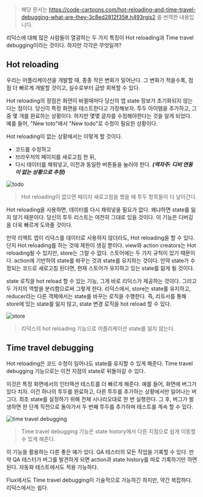 > 해당 문서는 https://code-cartoons.com/hot-reloading-and-time-travel-debugging-what-are-they-3c8ed2812f35#.h493rgis2 를 번역한 내용입니다.


리덕스에 대해 많은 사람들이 열광하는 두 가지 특징이 Hot reloading과 Time travel debugging이라는 것이다. 하지만 각각은 무엇일까?


## Hot reloading


우리는 어플리케이션을 개발할 때, 종종 작은 변화가 일어난다. 그 변화가 적을수록, 점점 더 빠르게 개발할 것이고, 실수로부터 금방 회복할 수 있다.


Hot reloading의 장점은 화면이 바뀔때마다 당신의 앱 state 정보가 초기화되지 않는다는 점이다. 당신이 특정 화면을 테스트한다고 가정해보자. 투두 아이템을 추가하고, 그 중 몇 개를 완료하는 상황이다. 하지만 몇몇 글자를 수정해야한다는 것을 알게 되었다. 예를 들어, "New toto"에서 "New todo"로 수정이 필요한 상황이다.


Hot reloading이 없는 상황에서는 이렇게 할 것이다.


- 코드를 수정하고
- 브라우저의 페이지를 새로고침 한 뒤,
- 다시 데이터를 채워넣고, 이전과 동일한 버튼들을 눌러야 한다. **_(역자주: 디비 연동이 없는 상황으로 추정)_**


![todo](https://cdn-images-1.medium.com/max/800/1*6xdA93PT8l61i0ptXVWpOw.png)

> Hot reloading이 없으면 페이지 새로고침을 했을 때 투두 항목들이 다 날아간다.


Hot reloading을 사용하면, 데이터를 다시 채워넣을 필요가 없다. 왜냐하면 state를 잃지 않기 때문이다. 당신의 투두 리스트는 여전히 그대로 있을 것이다. 이 기능은 디버깅을 더욱 빠르게 도와줄 것이다.


만약 리액트 앱이 리덕스를 데이터로 사용하지 않더라도, Hot reloading을 할 수 있다. 단지 Hot reloading를 하는 것에 제한이 생길 뿐이다. view와 action creators는 Hot reloading될 수 있지만, store는 그럴 수 없다. 스토어에는 두 가지 규칙이 있기 때문이다. action에 기반하여 state를 바꾸는 것과 state를 유지하는 것이다. 만약 state가 수정되는 코드로 새로고침 된다면, 현재 스토어가 유지하고 있는 state를 잃게 될 것이다.


state 로직을 hot reload 할 수 있는 기능, 그게 바로 리덕스가 제공하는 것이다. 그리고 두 가지의 역할을 분리함으로써 그렇게 한다. 리덕스에서, store는 state를 유지하고, reducer라는 다른 객체에서는 state를 바꾸는 로직을 수행한다. 즉, 리듀서를 통해 store에 있는 state를 잃지 않고, state 변경 로직을 hot reload 할 수 있다.


![store](https://cdn-images-1.medium.com/max/800/1*Z5Na_SX0yHZYMSTpXIrxEQ.png)

> 리덕스의 hot reloading 기능으로 어플리케이션 state를 잃지 않는다.


## Time travel debugging


Hot reloading은 코드 수정이 일어나도 state를 유지할 수 있게 해준다. Time travel debugging 기능으로는 이전 지점의 state로 뒤돌아갈 수 있다.


이것은 특정 화면에서의 인터렉션 테스트를 더 빠르게 해준다. 예를 들어, 화면에 버그가 있다 치자. 이건 하나의 투두를 완료하고, 다른 투두를 추가하는 상황에서만 일어나는 버그다. 최초 state를 설정하기 위해 전체 시나리오대로 한 번 실행한다. 그 후, 버그가 발생하면 한 단계 직전으로 돌아가서 두 번째 투두를 추가하며 테스트를 계속 할 수 있다.


![time travel debugging](https://cdn-images-1.medium.com/max/800/1*E8b-Kwelt7YUMsS7GuSQYw.png)

> Time travel debugging 기능은 state history에서 다른 지점으로 쉽게 이동할 수 있게 해준다. 


이 기능을 활용하는 다른 좋은 예가 있다. QA 테스터의 모든 작업을 기록할 수 있다. 만약 QA 테스터가 버그를 발견하게 되면 action과 state history를 따로 기록하기만 하면 된다. 자동화 테스트에서도 적용 가능하다.


Flux에서도 Time travel debugging이 기술적으로 가능하긴 하지만, 약간 복잡하다. 리덕스에서는 쉽다.